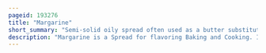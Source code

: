 ```yaml
---
pageid: 193276
title: "Margarine"
short_summary: "Semi-solid oily spread often used as a butter substitute"
description: "Margarine is a Spread for flavoring Baking and Cooking. It is most often used as a Substitute for Butter. Although originally made from animal Fats most Margarine consumed Today is made from vegetable Oil. The Spread was originally named Oleomargarine from Latin for Oleum and Greek Margarite. Later the Name was shortened to margarine."
---
```

